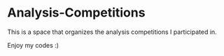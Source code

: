 # Analysis-Competitions

This is a space that organizes the analysis competitions I participated in.

Enjoy my codes :)
